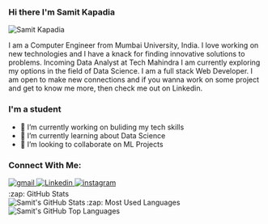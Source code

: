 ### Hi there I'm Samit Kapadia

<p align="left"> <img src="https://komarev.com/ghpvc/?username=samitkk18" alt="Samit Kapadia" /> </p>
<p>I am a Computer Engineer from Mumbai University, India. I love working on new technologies and I have a knack for finding innovative solutions to problems.
Incoming Data Analyst at Tech Mahindra
I am currently exploring my options in the field of Data Science.
I am a full stack Web Developer. 
I am open to make new connections and if you wanna work on some project and get to know me more, then check me out on Linkedin.


### I'm a student 
- 🔭 I’m currently working on buliding my tech skills
- 🌱 I’m currently learning about Data Science
- 👯 I’m looking to collaborate on ML Projects


### Connect With Me:
<a href="mailto:samitkk18@gmail.com?hl=en" target="_blank">
<img src=https://img.shields.io/badge/gmail-%23DC493C.svg?&style=for-the-badge&logo=gmail&logoColor=white alt=gmail style="margin-bottom: 5px;" />
</a>
<a href="https://www.linkedin.com/in/samitkapadia" target="_blank">
<img src=https://img.shields.io/badge/linkedin-%231E77B5.svg?&style=for-the-badge&logo=linkedin&logoColor=white alt=Linkedin style="margin-bottom: 5px;" />
</a>
<a href="https://www.instagram.com/samit.kapadia/" target="_blank">
<img src=https://img.shields.io/badge/instagram-%23000000.svg?&style=for-the-badge&logo=instagram&logoColor=white alt=instagram style="margin-bottom: 5px;" />
</a>

  <summary>:zap: GitHub Stats</summary>

  <img align="left" alt="Samit's GitHub Stats" src="https://github-readme-stats.vercel.app/api?username=samitkk18&show_icons=true&hide_border=true" />

</details>


  <summary>:zap: Most Used Languages</summary>

<img align="left" alt="Samit's GitHub Top Languages" src="https://github-readme-stats.vercel.app/api/top-langs/?username=samitkk18" />

</details>
